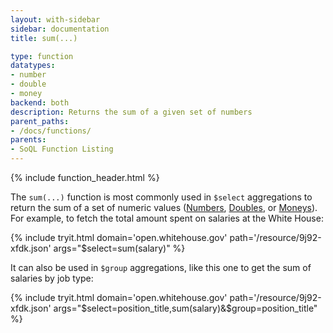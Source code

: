 ```yaml
---
layout: with-sidebar
sidebar: documentation
title: sum(...)

type: function
datatypes:
- number
- double
- money
backend: both
description: Returns the sum of a given set of numbers 
parent_paths: 
- /docs/functions/
parents: 
- SoQL Function Listing 
---
```


{% include function_header.html %}

The `sum(...)` function is most commonly used in `$select` aggregations to return the sum of a set of numeric values ([Numbers](/docs/datatypes/number.html), [Doubles](/docs/datatypes/double.html), or [Moneys](/docs/datatypes/money.html)). For example, to fetch the total amount spent on salaries at the White House:

{% include tryit.html domain='open.whitehouse.gov' path='/resource/9j92-xfdk.json' args="$select=sum(salary)" %}

It can also be used in `$group` aggregations, like this one to get the sum of salaries by job type:

{% include tryit.html domain='open.whitehouse.gov' path='/resource/9j92-xfdk.json' args="$select=position_title,sum(salary)&$group=position_title" %}
